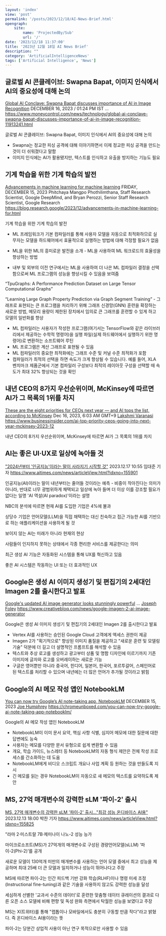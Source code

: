```yaml
---
layout: 'index'
view: 'post'
permalink: '/posts/2023/12/18/AI-News-Brief.html'
opengraph:
    site:
        name: 'ProjectedBy/Sub'
        url: '/'
date: '2023/12/18 11:37:00'
title: '2023년 12월 18일 AI News Brief'
description: ""
category: 'ArtificialIntelligenceNews'
tags: ['Artificial Intelligence', 'News']
---
```


## 글로벌 AI 콘클레이브: Swapna Bapat, 이미지 인식에서 AI의 중요성에 대해 논의

[Global AI Conclave: Swapna Bapat discusses importance of AI in Image Recognition](https://www.moneycontrol.com/news/technology/global-ai-conclave-swapna-bapat-discusses-importance-of-ai-in-image-recognition-11913241.html)
<date>DECEMBER 16, 2023 / 01:24 PM IST</date>
<author>
...
</author>
<url>https://www.moneycontrol.com/news/technology/global-ai-conclave-swapna-bapat-discusses-importance-of-ai-in-image-recognition-11913241.html</url>

글로벌 AI 콘클레이브: Swapna Bapat, 이미지 인식에서 AI의 중요성에 대해 논의

- Swapna는 정교한 피싱 공격에 대해 이야기하면서 이제 정교한 피싱 공격을 만드는 것이 더 쉬워졌다고 말함
- 이미지 인식에는 AI가 활용됐지만, 텍스트를 인식하고 유출을 방지하는 기능도 필요

## 기계 학습을 위한 기계 학습의 발전

[Advancements in machine learning for machine learning](https://blog.research.google/2023/12/advancements-in-machine-learning-for.html)
<date>FRIDAY, DECEMBER 15, 2023</date>
<author>
    Phitchaya Mangpo Phothilimthana, Staff Research Scientist, Google DeepMind, and Bryan Perozzi, Senior Staff Research Scientist, Google Research
</author>
<url>https://blog.research.google/2023/12/advancements-in-machine-learning-for.html</url>

기계 학습을 위한 기계 학습의 발전

- ML 프레임워크가 기본 컴파일러를 통해 사용자 모델을 자동으로 최적화하므로 실무자는 모델을 하드웨어에서 효율적으로 실행하는 방법에 대해 걱정할 필요가 없음

- ML을 위한 ML의 흥미로운 발전을 소개 - ML을 사용하여 ML 워크로드의 효율성을 향상하는 방법
- 내부 및 외부의 이전 연구에서는 ML을 사용하여 더 나은 ML 컴파일러 결정을 선택함으로써 ML 프로그램의 성능을 향상시킬 수 있음을 보여줌

“TpuGraphs: A Performance Prediction Dataset on Large Tensor Computational Graphs”

“Learning Large Graph Property Prediction via Graph Segment Training” - 그래프로 표현되는 큰 프로그램을 처리하기 위해 그래프 신경망(GNN) 훈련을 확장하는 새로운 방법, 메모리 용량이 제한된 장치에서 임의로 큰 그래프를 훈련할 수 있게 하고 모델의 일반화를 향상

- ML 컴파일러는 사용자가 작성한 프로그램(여기서는 TensorFlow와 같은 라이브러리에서 제공하는 수학적 명령어)을 실행 파일(실제 하드웨어에서 실행하기 위한 명령어)로 변환하는 소프트웨어 루틴
- ML 프로그램은 계산 그래프로 표현될 수 있음
- ML 컴파일러의 중요한 최적화에는 그래프 수준 및 커널 수준 최적화가 포함
- 컴파일러가 최적의 선택을 하면 속도가 크게 향상될 수 있습니다. 예를 들어, XLA 벤치마크 제품군에서 기본 컴파일러 구성보다 최적의 레이아웃 구성을 선택할 때 속도가 최대 32% 향상되는 것을 확인

## 내년 CEO의 8가지 우선순위이며, McKinsey에 따르면 AI가 그 목록의 1위를 차지

[These are the eight priorities for CEOs next year — and AI tops the list, according to McKinsey](https://www.businessinsider.com/ai-top-priority-ceos-going-into-next-year-mckinsey-2023-12)
<date>Dec 16, 2023, 6:03 AM GMT+9</date>
<author>
    <a href="https://www.businessinsider.com/author/lakshmi-varanasi">Lakshmi Varanasi</a>
</author>
<url>https://www.businessinsider.com/ai-top-priority-ceos-going-into-next-year-mckinsey-2023-12</url>

내년 CEO의 8가지 우선순위이며, McKinsey에 따르면 AI가 그 목록의 1위를 차지

## AI는 좋은 UI·UX로 일상에 녹아들 것

["2024년부터 '인공지능'이라는 말이 사라지기 시작할 것"](https://www.aitimes.com/news/articleView.html?idxno=155901)
<date>2023.12.17 10:55</date>
<author>임대준 기자</author>
<url>https://www.aitimes.com/news/articleView.html?idxno=155901</url>

인공지능(AI)이라는 말이 내년부터는 줄어들 것이라는 예측 - 비중이 작아진다는 의미가 아니라, 반대로 너무 광범위하게 채택되고 일상에 녹아 들며 더 이상 이를 강조할 필요가 없다는 일명 'AI 역설(AI paradox)'이라는 설명

NBC의 분석에 따르면 현재 AI를 도입한 기업은 4%에 불과

상당수 기업은 언어모델(LLM)을 직접 채택하는 대신 친숙하고 접근 가능한 AI를 기반으로 하는 애플리케이션을 사용하게 될 것

보이지 않는 AI는 미래가 아니라 현재의 현상

사람들이 인지하지 못하는 상태에서 각종 편리한 서비스를 제공한다는 의미

최근 생성 AI 기능은 자동화된 시스템을 통해 UX를 혁신하고 있음

좋은 AI 시스템은 작동하는 UI 또는 더 효과적인 UX

## Google은 생성 AI 이미지 생성기 및 편집기의 2세대인 Imagen 2를 출시한다고 발표

[Google's updated AI image generator looks stunningly powerful](https://www.creativebloq.com/news/google-imagen-2-ai-image-generator)
<date>...</date>
<author>
    <a href="https://www.creativebloq.com/author/joseph-foley">Joseph Foley</a>
</author>
<url>https://www.creativebloq.com/news/google-imagen-2-ai-image-generator</url>

Google은 생성 AI 이미지 생성기 및 편집기의 2세대인 Imagen 2를 출시한다고 발표

- Vertex AI를 사용하는 승인된 Google Cloud 고객에게 액세스 권한이 제공
- Imagen 2가 "획기적으로" 향상된 이미지 품질을 제공하고 "새로운 훈련 및 모델링 기술" 덕분에 더 길고 더 설명적인 프롬프트를 해석할 수 있음
- 텍스트와 추상 로고를 생성하고 광고부터 상품 및 명함 디자인에 이르기까지 기존 이미지에 글자와 로고를 오버레이하는 새로운 기능
- 구글은 영어뿐만 아니라 중국어, 힌디어, 일본어, 한국어, 포르투갈어, 스페인어로 된 텍스트를 처리할 수 있으며 내년에는 더 많은 언어가 추가될 것이라고 밝힘

## Google의 AI 메모 작성 앱인 NotebookLM

[You can now try Google’s AI note-taking app, NotebookLM](https://chromeunboxed.com/you-can-now-try-google-ai-note-taking-app-notebooklm/)
<date>DECEMBER 15, 2023</date>
<author>
    <a href="https://chromeunboxed.com/author/joehumphrey/">Joe Humphrey</a>
</author>
<url>https://chromeunboxed.com/you-can-now-try-google-ai-note-taking-app-notebooklm/</url>

Google의 AI 메모 작성 앱인 NotebookLM

- NotebookLM이 이미 문서 요약, 핵심 사항 식별, 심지어 메모에 대한 질문에 대한 답변에도 능숙
- 사용자는 메모를 다양한 문서 유형으로 쉽게 변환할 수 있음
- 개요, 학습 가이드, 뉴스레터 등 NotebookLM의 자동 형식 제안은 전체 작성 프로세스를 간소화하는 데 도움
- NotebookLM에게 비디오 스크립트 개요나 사업 계획 등 원하는 것을 만들도록 지시
-  긴 메모를 읽는 경우 NotebookLM이 자동으로 새 메모의 텍스트를 요약하도록 제안

## MS, 27억 매개변수의 강력한 sLM '파이-2' 출시

[MS, 27억 매개변수의 강력한 sLM '파이-2' 출시..."최강 성능 온디바이스 AI용"](https://www.aitimes.com/news/articleView.html?idxno=155825)
<date>2023.12.13 18:00</date>
<author>박찬 기자</author>
<url>https://www.aitimes.com/news/articleView.html?idxno=155825</url>


"라마 2·미스트랄 7B·제미나이 나노-2 성능 능가

마이크로소프트(MS)가 27억개의 매개변수로 구성된 경량언어모델(sLLM) ‘파이-2(Phi-2)’를 공개

새로운 모델이 130억개 미만의 매개변수를 사용하는 언어 모델 중에서 최고 성능을 제공하며 최대 25배 더 큰 모델과 일치하거나 성능이 뛰어나다고 주장

MS에 따르면 파이-2는 인간 피드백 기반 강화 학습(RLHF)이나 명령 미세 조정(Instructional fine-tuning)과 같은 기술을 사용하지 않고도 강력한 성능을 달성

세심하게 선별한 '교과서 수준의 데이터'로 훈련한 맞춤형 데이터 큐레이션의 결과로 다른 오픈 소스 모델에 비해 편향 및 독성 완화 측면에서 탁월한 성능을 보였다고 주장

MS는 X(트위터)를 통해 "랩톱이나 모바일에서도 충분히 구동할 만큼 작다"라고 밝혔다. 즉 온디바이스 AI용이라는 뜻

파이-2는 당분간 상업적 사용이 아닌 연구 목적으로만 사용할 수 있음
